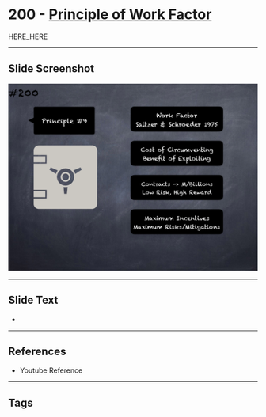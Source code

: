 # 200 - [Principle of Work Factor](Principle%20of%20Work%20Factor.md)

HERE_HERE

___
## Slide Screenshot
![0200.png](../images/pitfalls_and_best_practices201/200.png)
___
## Slide Text
- 
___
## References
- Youtube Reference
___
## Tags